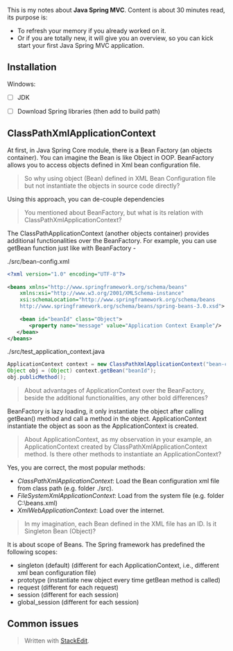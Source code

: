 This is my notes about **Java Spring MVC**. 
Content is about 30 minutes read, its purpose is:
- To refresh your memory if you already worked on it. 
- Or if you are totally new, it will give you an overview, so you can kick start your first Java Spring MVC application.

## Installation
Windows:
 - [ ] JDK
 - [ ] Download Spring libraries (then add to build path)


## ClassPathXmlApplicationContext

At first, in Java Spring Core module, there is a  Bean Factory (an objects container). You can imagine the Bean is like Object in OOP. BeanFactory allows you to access objects defined in Xml bean configuration file. 

> So why using object (Bean) defined in XML Bean Configuration file but not instantiate the objects in source code directly?

Using this approach, you can de-couple dependencies 

> You mentioned about BeanFactory, but what is its relation with ClassPathXmlApplicationContext?

The ClassPathApplicationContext (another objects container) provides additional functionalities over the BeanFactory. For example, you can use getBean function just like with BeanFactory -

./src/bean-config.xml
``` xml
<?xml version="1.0" encoding="UTF-8"?>
 
<beans xmlns="http://www.springframework.org/schema/beans"
    xmlns:xsi="http://www.w3.org/2001/XMLSchema-instance"
    xsi:schemaLocation="http://www.springframework.org/schema/beans
    http://www.springframework.org/schema/beans/spring-beans-3.0.xsd">
 
    <bean id="beanId" class="Object">
       <property name="message" value="Application Context Example"/>
   </bean> 
</beans> 
```
./src/test_application_context.java
``` java
ApplicationContext context = new ClassPathXmlApplicationContext("bean-config.xml");
Object obj = (Object) context.getBean("beanId");
obj.publicMethod();
```

> About advantages of ApplicationContext over the BeanFactory, beside the additional functionalities, any other bold differences?

BeanFactory is lazy loading, it only instantiate the object after calling getBean() method and call a method in the object.
ApplicationContext instantiate the object as soon as the ApplicationContext is created.

> About ApplicationContext, as my observation in your example, an ApplicationContext created by ClassPathXmlApplicationContext method. 
> Is there other methods to instantiate an ApplicationContext?

Yes, you are correct,  the most popular methods:

- *ClassPathXmlApplicationContext*: Load the Bean configuration xml file from class path (e.g. folder ./src).
- *FileSystemXmlApplicationContext*: Load from the system file (e.g. folder C:\beans.xml)
- *XmlWebApplicationContext*: Load over the internet.

> In my imagination, each Bean defined in the XML file has an ID. Is it Singleton Bean (Object)?

It is about scope of Beans. The Spring framework has predefined the following scopes:

 - singleton (default) (different for each ApplicationContext, i.e., different xml bean configuration file)
 - prototype (instantiate new object every time getBean method is called)
 - request (different for each request)
 - session (different for each session)
 - global_session (different for each session)

## Common issues

> Written with [StackEdit](https://stackedit.io/).
<!--stackedit_data:
eyJoaXN0b3J5IjpbMTIxNTg1OTExOSw1ODgxNDIwOTQsLTEwMD
c0MzYzOTUsLTE4NjUwMzE2NDQsLTExOTY3MTQ3MzYsLTg2MDU3
MDA4NywxNDY5NzI3OTA4XX0=
-->